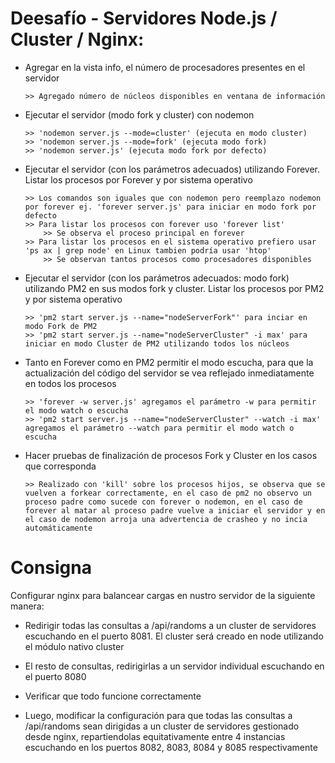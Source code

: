 # Deesafío - Servidores Node.js / Cluster / Nginx:

- Agregar en la vista info, el número de procesadores presentes en el servidor
  
      >> Agregado número de núcleos disponibles en ventana de información

- Ejecutar el servidor (modo fork y cluster) con nodemon
  
      >> 'nodemon server.js --mode=cluster' (ejecuta en modo cluster)
      >> 'nodemon server.js --mode=fork' (ejecuta modo fork)
      >> 'nodemon server.js' (ejecuta modo fork por defecto)

- Ejecutar el servidor (con los parámetros adecuados) utilizando Forever. Listar los procesos por Forever y por sistema operativo
  
      >> Los comandos son iguales que con nodemon pero reemplazo nodemon por forever ej. 'forever server.js' para iniciar en modo fork por defecto
      >> Para listar los procesos con forever uso 'forever list'
          >> Se observa el proceso principal en forever
      >> Para listar los procesos en el sistema operativo prefiero usar 'ps ax | grep node' en Linux tambien podría usar 'htop'
          >> Se observan tantos procesos como procesadores disponibles

- Ejecutar el servidor (con los parámetros adecuados: modo fork) utilizando PM2 en sus modos fork y cluster. Listar los procesos por PM2 y por sistema operativo
  
      >> 'pm2 start server.js --name="nodeServerFork"' para inciar en modo Fork de PM2
      >> 'pm2 start server.js --name="nodeServerCluster" -i max' para iniciar en modo Cluster de PM2 utilizando todos los núcleos

- Tanto en Forever como en PM2 permitir el modo escucha, para que la actualización del código del servidor se vea reflejado inmediatamente en todos los procesos
  
      >> 'forever -w server.js' agregamos el parámetro -w para permitir el modo watch o escucha
      >> 'pm2 start server.js --name="nodeServerCluster" --watch -i max' agregamos el parámetro --watch para permitir el modo watch o escucha

- Hacer pruebas de finalización de procesos Fork y Cluster en los casos que corresponda
  
      >> Realizado con 'kill' sobre los procesos hijos, se observa que se vuelven a forkear correctamente, en el caso de pm2 no observo un proceso padre como sucede con forever o nodemon, en el caso de forever al matar al proceso padre vuelve a iniciar el servidor y en el caso de nodemon arroja una advertencia de crasheo y no incia automáticamente

# Consigna

Configurar nginx para balancear cargas en nustro servidor de la siguiente manera:

- Redirigir todas las consultas a /api/randoms a un cluster de servidores escuchando en el puerto 8081. El cluster será creado en node utilizando el módulo nativo cluster

- El resto de consultas, redirigirlas a un servidor individual escuchando en el puerto 8080

- Verificar que todo funcione correctamente

- Luego, modificar la configuración para que todas las consultas a /api/randoms sean dirigidas a un cluster de servidores gestionado desde nginx, repartiendolas equitativamente entre 4 instancias escuchando en los puertos 8082, 8083, 8084 y 8085 respectivamente
